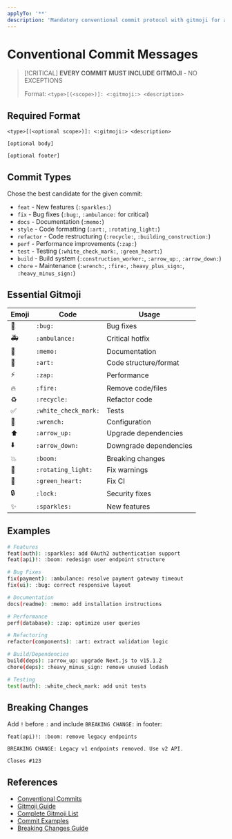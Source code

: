 ```yaml
---
applyTo: '**'
description: 'Mandatory conventional commit protocol with gitmoji for all commit messages.'
---
```


# Conventional Commit Messages

> [!CRITICAL]
> **EVERY COMMIT MUST INCLUDE GITMOJI** - NO EXCEPTIONS
>
> Format: `<type>[(<scope>)]: <:gitmoji:> <description>`

## Required Format

```
<type>[(<optional scope>)]: <:gitmoji:> <description>

[optional body]

[optional footer]
```

## Commit Types

Chose the best candidate for the given commit:

- `feat` - New features (`:sparkles:`)
- `fix` - Bug fixes (`:bug:`, `:ambulance:` for critical)
- `docs` - Documentation (`:memo:`)
- `style` - Code formatting (`:art:`, `:rotating_light:`)
- `refactor` - Code restructuring (`:recycle:`, `:building_construction:`)
- `perf` - Performance improvements (`:zap:`)
- `test` - Testing (`:white_check_mark:`, `:green_heart:`)
- `build` - Build system (`:construction_worker:`, `:arrow_up:`, `:arrow_down:`)
- `chore` - Maintenance (`:wrench:`, `:fire:`, `:heavy_plus_sign:`, `:heavy_minus_sign:`)

## Essential Gitmoji

| Emoji | Code                 | Usage                  |
| ----- | -------------------- | ---------------------- |
| 🐛    | `:bug:`              | Bug fixes              |
| 🚑    | `:ambulance:`        | Critical hotfix        |
| 📝    | `:memo:`             | Documentation          |
| 🎨    | `:art:`              | Code structure/format  |
| ⚡    | `:zap:`              | Performance            |
| 🔥    | `:fire:`             | Remove code/files      |
| ♻️    | `:recycle:`          | Refactor code          |
| ✅    | `:white_check_mark:` | Tests                  |
| 🔧    | `:wrench:`           | Configuration          |
| ⬆️    | `:arrow_up:`         | Upgrade dependencies   |
| ⬇️    | `:arrow_down:`       | Downgrade dependencies |
| 💥    | `:boom:`             | Breaking changes       |
| 🚨    | `:rotating_light:`   | Fix warnings           |
| 💚    | `:green_heart:`      | Fix CI                 |
| 🔒    | `:lock:`             | Security fixes         |
| ✨    | `:sparkles:`         | New features           |

## Examples

```bash
# Features
feat(auth): :sparkles: add OAuth2 authentication support
feat(api)!: :boom: redesign user endpoint structure

# Bug Fixes
fix(payment): :ambulance: resolve payment gateway timeout
fix(ui): :bug: correct responsive layout

# Documentation
docs(readme): :memo: add installation instructions

# Performance
perf(database): :zap: optimize user queries

# Refactoring
refactor(components): :art: extract validation logic

# Build/Dependencies
build(deps): :arrow_up: upgrade Next.js to v15.1.2
chore(deps): :heavy_minus_sign: remove unused lodash

# Testing
test(auth): :white_check_mark: add unit tests
```

## Breaking Changes

Add `!` before `:` and include `BREAKING CHANGE:` in footer:

```
feat(api)!: :boom: remove legacy endpoints

BREAKING CHANGE: Legacy v1 endpoints removed. Use v2 API.

Closes #123
```

## References

- [Conventional Commits](https://www.conventionalcommits.org/)
- [Gitmoji Guide](https://gitmoji.dev/)
- [Complete Gitmoji List](.github/prompts/gitmoji-complete-list.prompt.md)
- [Commit Examples](.github/prompts/commit-examples.prompt.md)
- [Breaking Changes Guide](.github/prompts/breaking-changes.prompt.md)
